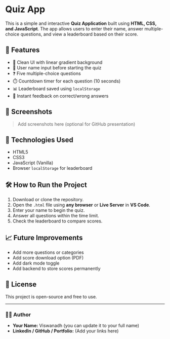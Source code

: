 # Quiz App

This is a simple and interactive **Quiz Application** built using **HTML, CSS, and JavaScript**. The app allows users to enter their name, answer multiple-choice questions, and view a leaderboard based on their score.

## 🚀 Features

- 🎨 Clean UI with linear gradient background
- 👤 User name input before starting the quiz
- ❓ Five multiple-choice questions
- ⏱️ Countdown timer for each question (10 seconds)
- 📊 Leaderboard saved using `localStorage`
- 🧠 Instant feedback on correct/wrong answers

## 📸 Screenshots

> Add screenshots here (optional for GitHub presentation)

## 📂 Technologies Used

- HTML5
- CSS3
- JavaScript (Vanilla)
- Browser `localStorage` for leaderboard

## 🛠️ How to Run the Project

1. Download or clone the repository.
2. Open the `.html` file using **any browser** or **Live Server** in **VS Code**.
3. Enter your name to begin the quiz.
4. Answer all questions within the time limit.
5. Check the leaderboard to compare scores.

## 📈 Future Improvements

- Add more questions or categories
- Add score download option (PDF)
- Add dark mode toggle
- Add backend to store scores permanently

## 📄 License

This project is open-source and free to use.

---

### 👨‍💻 Author

- **Your Name:** Viswanadh (you can update it to your full name)
- **LinkedIn / GitHub / Portfolio:** (Add your links here)

